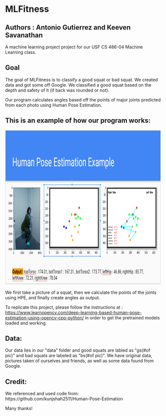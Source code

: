 # MLFitness
<h2 aligh="center">Authors : Antonio Gutierrez and Keeven Savanathan </h2>
A machine learning project project for our USF CS 486-04 Machine Learning class.

<h2 aligh="center">Goal</h2>
The goal of MLFitness is to classify a good squat or bad squat.
We created data and got some off Google.  
We classified a good squat based on the depth and safety of it (if back was rounded or not).

Our program calculates angles based off the points of major joints predicted from each photo using Human Pose Estimation.

<h2 aligh="center">This is an example of how our program works: </h2>
<img src ="images/ReadmeExample.PNG" height=500>

We first take a picture of a squat, then we calculate the points of the joints using HPE, and finally create angles as output.

To replicate this project, please follow the instructions at : https://www.learnopencv.com/deep-learning-based-human-pose-estimation-using-opencv-cpp-python/ in order to get the pretrained models loaded and working.

<h2 aligh="center">Data:</h2> 
Our data lies in our "data" folder and good squats are labled as "gs(#of pic)" and bad squats are labeled as "bs(#of pic)".
We have original data, pictures taken of ourselves and friends, as well as some data found from Google.

<h2 aligh="center">Credit: </h2>
We referenced and used code from: https://github.com/kunjshah2511/Human-Pose-Estimation

Many thanks!

